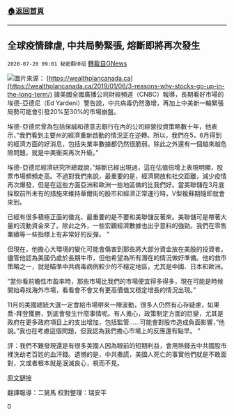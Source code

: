 ###  [:house:返回首頁](https://github.com/ourhimalayas/txt)
---

## 全球疫情肆虐, 中共局勢緊張, 熔斷即將再次發生
`2020-07-20 09:01 秘密翻译组` [轉載自GNews](https://gnews.org/zh-hant/270393/)

![](https://s3.amazonaws.com/gnews-media-offload/wp-content/uploads/2020/07/20085630/Picture-1-125.png)圖片來源： [https://wealthplancanada.ca](https://wealthplancanada.ca/2019/01/06/3-reasons-why-stocks-go-up-in-the-long-term/) 
據美國全國廣播公司財經頻道（CNBC）報導，長期看好市場的埃德-亞德尼（Ed Yardeni）警告說，中共病毒仍然激增，再加上中美新一輪緊張局勢可能會引發20%至30%的市場崩盤。

埃德-亞德尼曾為包括保誠和德意志銀行在內的公司經營投資策略數十年，他表示，”我們看到主要州的經濟重新啟動的情況正在逆轉。所以，我們在5，6月得到的經濟方面的好消息，包括失業率數據都仍然很脆弱。除此之外還有一個越來越危險問題，就是中美衝突再次升級。”

埃德-亞德尼經濟研究所總裁說，”熔斷已經出現過，這在估值倍增上表現明顯，股票市場頻頻走高。不過對我們來說，最重要的是，經濟開放和社交距離，減少疫情再次爆發，但是在這些方面亞洲和歐洲一些地區做的比我們好。當美聯儲在3月底採取前所未有的措施來維持華爾街的股市和經濟正常運行時，V型複蘇期隨即就會來到。

已經有很多積極正面的徵兆，最重要的是不要和美聯儲反著來。美聯儲可是帶著大量的流動資金來了。除此之外，一些宏觀經濟數據也出乎意料的強勁。我們在零售業績等一些指標上有非常好的反彈。 ”

但現在，他擔心大環境的變化可能會傷害到那些將大部分資金放在美股的投資者。儘管他認為美國仍處於長期牛市，但他希望為所有潛在的情況做好準備。他的救市策略之一，就是瞄準中共病毒病例較少的不穩定地區，尤其是中國、日本和歐洲。

“當你看前瞻性市盈率時，那些市場比我們的市場便宜得多得多，現在可能是時候開始尋找海外市場，看看會不會又有更高價值又穩定增長的情況出現。”

11月的美國總統大選一定會給市場帶來一陣波動，很多人仍然有心存疑慮，如果喬-拜登獲勝，到底會發生什麼事情呢。有人擔心，政策制定方面的巨變，尤其是政府在更多政府項目上的支出增加，包括監管……可能會對股市造成負面影響，”他說。”我也在考慮這個問題，但我認為我們擔心市場上的反應還有點早。 ”

評：我們不難發現還是有很多美國人因為眼前的短期利益，會用熱錢去中共國股市裡洗劫老百姓的血汗錢。遺憾的是，中共撒謊，美國人死亡的事實他們就是不敢面對，又或者根本就是泯滅良心，視而不見。

[原文鏈接](https://www.cnbc.com/2020/07/19/meltdown-risks-rising-due-to-virus-surge-and-china-ed-yardeni-warns.html)

翻譯報導：二舅馬
校對整理：瑞安平

0
